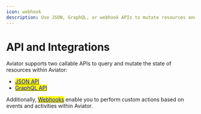 ```yaml
---
icon: webhook
description: Use JSON, GraphQL, or webhook APIs to mutate resources and access Aviator.
---
```


# API and Integrations

Aviator supports two callable APIs to query and mutate the state of resources within Aviator:

* [<mark style="color:blue;">JSON API</mark>](reference/json-api.md)
* [<mark style="color:blue;">GraphQL API</mark>](reference/graphql.md)

Additionally, [<mark style="color:blue;">Webhooks</mark>](reference/webhooks.md) enable you to perform custom actions based on events and activities within Aviator.
